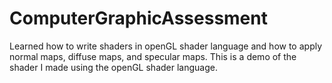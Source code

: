 # ComputerGraphicAssessment
 
Learned how to write shaders in openGL shader language and how to apply normal maps, diffuse maps, and specular maps. This is a demo of the shader I made using the openGL shader language.
